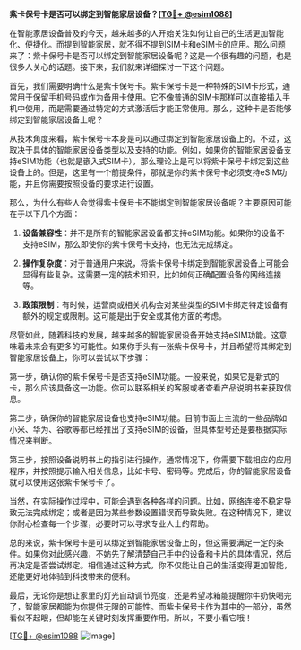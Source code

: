 **紫卡保号卡是否可以绑定到智能家居设备？[[TG💪+ @esim1088](https://t.me/s/esim1088)]**

在智能家居设备普及的今天，越来越多的人开始关注如何让自己的生活更加智能化、便捷化。而提到智能家居，就不得不提到SIM卡和eSIM卡的应用。那么问题来了：紫卡保号卡是否可以绑定到智能家居设备呢？这是一个很有趣的问题，也是很多人关心的话题。接下来，我们就来详细探讨一下这个问题。

首先，我们需要明确什么是紫卡保号卡。紫卡保号卡是一种特殊的SIM卡形式，通常用于保留手机号码或作为备用卡使用。它不像普通的SIM卡那样可以直接插入手机中使用，而是需要通过特定的方式激活后才能正常使用。那么，这种卡是否能够绑定到智能家居设备上呢？

从技术角度来看，紫卡保号卡本身是可以通过绑定到智能家居设备上的。不过，这取决于具体的智能家居设备类型以及支持的功能。例如，如果你的智能家居设备支持eSIM功能（也就是嵌入式SIM卡），那么理论上是可以将紫卡保号卡绑定到这些设备上的。但是，这里有一个前提条件，那就是你的紫卡保号卡必须支持eSIM功能，并且你需要按照设备的要求进行设置。

那么，为什么有些人会觉得紫卡保号卡不能绑定到智能家居设备呢？主要原因可能在于以下几个方面：

1. **设备兼容性**：并不是所有的智能家居设备都支持eSIM功能。如果你的设备不支持eSIM，那么即使你的紫卡保号卡支持，也无法完成绑定。
   
2. **操作复杂度**：对于普通用户来说，将紫卡保号卡绑定到智能家居设备上可能会显得有些复杂。这需要一定的技术知识，比如如何正确配置设备的网络连接等。

3. **政策限制**：有时候，运营商或相关机构会对某些类型的SIM卡绑定特定设备有额外的规定或限制。这可能是出于安全或其他方面的考虑。

尽管如此，随着科技的发展，越来越多的智能家居设备开始支持eSIM功能。这意味着未来会有更多的可能性。如果你手头有一张紫卡保号卡，并且希望将其绑定到智能家居设备上，你可以尝试以下步骤：

第一步，确认你的紫卡保号卡是否支持eSIM功能。一般来说，如果它是新式的卡，那么应该具备这一功能。你可以联系相关的客服或者查看产品说明书来获取信息。

第二步，确保你的智能家居设备也支持eSIM功能。目前市面上主流的一些品牌如小米、华为、谷歌等都已经推出了支持eSIM的设备，但具体型号还是要根据实际情况来判断。

第三步，按照设备说明书上的指引进行操作。通常情况下，你需要下载相应的应用程序，并按照提示输入相关信息，比如卡号、密码等。完成后，你的智能家居设备就可以使用这张紫卡保号卡了。

当然，在实际操作过程中，可能会遇到各种各样的问题。比如，网络连接不稳定导致无法完成绑定；或者是因为某些参数设置错误而导致失败。在这种情况下，建议你耐心检查每一个步骤，必要时可以寻求专业人士的帮助。

总的来说，紫卡保号卡是可以绑定到智能家居设备上的，但这需要满足一定的条件。如果你对此感兴趣，不妨先了解清楚自己手中的设备和卡片的具体情况，然后再决定是否尝试绑定。相信通过这种方式，你不仅能让自己的生活变得更加智能，还能更好地体验到科技带来的便利。

最后，无论你是想让家里的灯光自动调节亮度，还是希望冰箱能提醒你牛奶快喝完了，智能家居都能为你提供无限的可能性。而紫卡保号卡作为其中的一部分，虽然看似不起眼，但却能在关键时刻发挥重要作用。所以，不要小看它哦！

[[TG💪+ @esim1088](https://t.me/s/esim1088) ![Image](https://i.postimg.cc/4NQfJmqS/Snipaste-2025-05-13-00-14-12.png)]